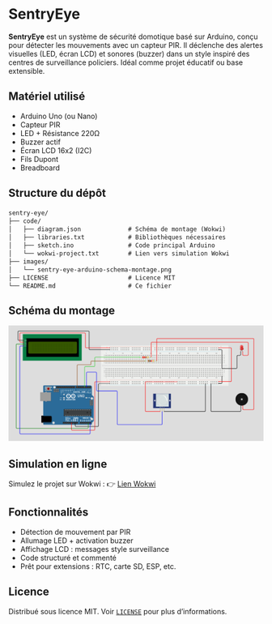 # SentryEye

**SentryEye** est un système de sécurité domotique basé sur Arduino, conçu pour détecter les mouvements avec un capteur PIR. Il déclenche des alertes visuelles (LED, écran LCD) et sonores (buzzer) dans un style inspiré des centres de surveillance policiers. Idéal comme projet éducatif ou base extensible.

## Matériel utilisé

- Arduino Uno (ou Nano)
- Capteur PIR
- LED + Résistance 220Ω
- Buzzer actif
- Écran LCD 16x2 (I2C)
- Fils Dupont
- Breadboard

## Structure du dépôt

```Plaintext
sentry-eye/
├── code/
│   ├── diagram.json             # Schéma de montage (Wokwi)
│   ├── libraries.txt            # Bibliothèques nécessaires
│   ├── sketch.ino               # Code principal Arduino
│   └── wokwi-project.txt        # Lien vers simulation Wokwi
├── images/
│   └── sentry-eye-arduino-schema-montage.png
├── LICENSE                      # Licence MIT
└── README.md                    # Ce fichier
```

## Schéma du montage

![Montage Arduino](images/sentry-eye-arduino-schema-montage.png)

## Simulation en ligne

Simulez le projet sur Wokwi : 👉 [Lien Wokwi](https://wokwi.com/projects/436228847692394497)

## Fonctionnalités

- Détection de mouvement par PIR
- Allumage LED + activation buzzer
- Affichage LCD : messages style surveillance
- Code structuré et commenté
- Prêt pour extensions : RTC, carte SD, ESP, etc.

## Licence

Distribué sous licence MIT. Voir [`LICENSE`](LICENSE) pour plus d’informations.

